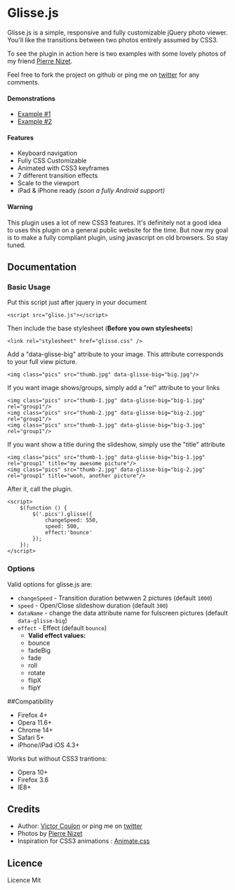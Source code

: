 # Glisse.js

Glisse.js is a simple, responsive and fully customizable jQuery photo viewer.
You'll like the transitions between two photos entirely assumed by CSS3.

To see the plugin in action here is two examples with some lovely photos of my friend [Pierre Nizet](http://www.pierre-nizet.fr/).

Feel free to fork the project on github or ping me on [twitter](http://twitter.com/_victa) for any comments.

#### Demonstrations

* [Example #1](http://glisse.victorcoulon.fr/example-1)
* [Example #2](http://glisse.victorcoulon.fr/example-2)

#### Features

* Keyboard navigation
* Fully CSS Customizable
* Animated with CSS3 keyframes
* 7 different transition effects
* Scale to the viewport
* iPad & iPhone ready _(soon a fully Android support)_

#### Warning
This plugin uses a lot of new CSS3 features. It's definitely not a good idea to uses this plugin on a general public website for the time.
But now my goal is to make a fully compliant plugin, using javascript on old browsers. So stay tuned.

## Documentation

### Basic Usage

Put this script just after jquery in your document

    <script src="glise.js"></script>

Then include the base stylesheet (**Before you own stylesheets**)

    <link rel="stylesheet" href="glisse.css" />

Add a "data-glisse-big" attribute to your image. This attribute corresponds to your full view picture.

    <img class="pics" src="thumb.jpg" data-glisse-big="big.jpg"/>

If you want image shows/groups, simply add a "rel" attribute to your links

    <img class="pics" src="thumb-1.jpg" data-glisse-big="big-1.jpg" rel="group1"/>
    <img class="pics" src="thumb-2.jpg" data-glisse-big="big-2.jpg" rel="group1"/>
    <img class="pics" src="thumb-3.jpg" data-glisse-big="big-3.jpg" rel="group1"/>

If you want show a title during the slideshow, simply use the "title" attribute

    <img class="pics" src="thumb-1.jpg" data-glisse-big="big-1.jpg" rel="group1" title="my awesome picture"/>
    <img class="pics" src="thumb-2.jpg" data-glisse-big="big-2.jpg" rel="group1" title="wooh, another picture"/>

After it, call the plugin.

    <script>
        $(function () {
            $('.pics').glisse({
                changeSpeed: 550, 
                speed: 500,
                effect:'bounce'
            }); 
        });
    </script>

### Options

Valid options for glisse.js are:

* ``changeSpeed`` - Transition duration betwwen 2 pictures (default ``1000``)
* ``speed`` - Open/Close slideshow duration (default ``300``)
* ``dataName`` - change the data attribute name for fulscreen pictures (default ``data-glisse-big``)
* ``effect`` - Effect (default ``bounce``)
    * __Valid effect values:__
    * bounce
    * fadeBig
    * fade
    * roll
    * rotate
    * flipX
    * flipY

                       
##Compatibility

* Firefox 4+
* Opera 11.6+
* Chrome 14+
* Safari 5+
* iPhone/iPad iOS 4.3+

Works but without CSS3 trantions:

* Opera 10+
* Firefox 3.6
* IE8+
 
## Credits

* Author: [Victor Coulon](http://victorcoulon.fr) or ping me on [twitter](http://twitter.com/_victa)
* Photos by [Pierre Nizet](http://www.pierre-nizet.fr/)
* Inspiration for CSS3 animations : [Animate.css](http://daneden.me/animate/)


## Licence

Licence Mit